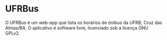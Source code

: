 UFRBus
===========

O UFRBus é um web-app que lista os horários de ônibus da UFRB, Cruz das Almas/BA.
O aplicativo é software livre, licenciado sob a licença GNU GPLv2.
